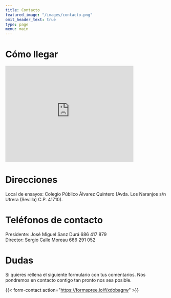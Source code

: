 ```yaml
---
title: Contacto
featured_image: "/images/contacto.png"
omit_header_text: true
type: page
menu: main
---
```


# Cómo llegar

<iframe src="https://www.google.com/maps/embed?pb=!1m18!1m12!1m3!1d3178.5926329953622!2d-5.77911104981276!3d37.18615095348087!2m3!1f0!2f0!3f0!3m2!1i1024!2i768!4f13.1!3m3!1m2!1s0xd127f08d5947909%3A0xf1b7eba2a06bdcca!2sColegio%20P%C3%BAblico%20Seraf%C3%ADn%20y%20Joaqu%C3%ADn%20Alvarez%20Quintero!5e0!3m2!1sen!2ses!4v1642419903673!5m2!1sen!2ses" width="400" height="300" style="border:0;" allowfullscreen="" loading="lazy"></iframe>



# Direcciones

Local de ensayos: Colegio Público Álvarez Quintero (Avda. Los Naranjos s/n Utrera (Sevilla) C.P. 41710).



# Teléfonos de contacto

Presidente: José Miguel Sanz Durá 686 417 879  
Director: Sergio Calle Moreau 666 291 052



# Dudas

Si quieres rellena el siguiente formulario con tus comentarios. Nos pondremos en contacto contigo tan pronto nos sea posible.

{{< form-contact action="https://formspree.io/f/xdobagrw" >}}

